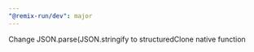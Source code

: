 ```yaml
---
"@remix-run/dev": major
---
```


Change JSON.parse(JSON.stringify to structuredClone native function
